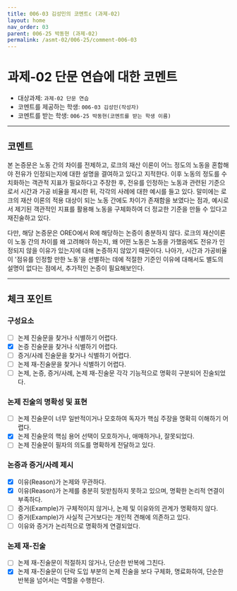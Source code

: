 ```yaml
---
title: 006-03 김성민의 코멘트c (과제-02) 
layout: home
nav_order: 03
parent: 006-25 박동현 (과제-02)
permalink: /asmt-02/006-25/comment-006-03
---
```


# 과제-02 단문 연습에 대한 코멘트

- 대상과제: `과제-02 단문 연습`
- 코멘트를 제공하는 학생: `006-03 김성민(작성자)` 
- 코멘트를 받는 학생: `006-25 박동현(코멘트를 받는 학생 이름)` 

---

## 코멘트

본 논증문은 노동 간의 차이를 전제하고, 로크의 재산 이론이 어느 정도의 노동을 혼합해야 전유가 인정되는지에 대한 설명을 결여하고 있다고 지적한다. 이후 노동의 정도를 수치화하는 객관적 지표가 필요하다고 주장한 후, 전유를 인정하는 노동과 관련된 기준으로서 시간과 가공 비율을 제시한 뒤, 각각의 사례에 대한 예시를 들고 있다. 말미에는 로크의 재산 이론의 적용 대상이 되는 노동 간에도 차이가 존재함을 보였다는 점과, 예시로서 제기된 객관적인 지표를 활용해 노동을 구체화하여 더 정교한 기준을 만들 수 있다고 재진술하고 있다.  

다만, 해당 논증문은 OREO에서 R에 해당하는 논증이 충분하지 않다. 로크의 재산이론이 노동 간의 차이를 왜 고려해야 하는지, 왜 어떤 노동은 노동을 가했음에도 전유가 인정되지 않을 이유가 있는지에 대해 논증하지 않았기 때문이다. 나아가, 시간과 가공비율이 '점유를 인정할 만한 노동'을 선별하는 데에 적절한 기준인 이유에 대해서도 별도의 설명이 없다는 점에서, 추가적인 논증이 필요해보인다.


---

## 체크 포인트

### **구성요소**
- [ ] 논제 진술문을 찾거나 식별하기 어렵다.
- [x] 논증 진술문을 찾거나 식별하기 어렵다.
- [ ] 증거/사례 진술문을 찾거나 식별하기 어렵다.
- [ ] 논제 재-진술문을 찾거나 식별하기 어렵다.
- [ ] 논제, 논증, 증거/사례, 논제 재-진술문 각각 기능적으로 명확히 구분되어 진술되었다.

### **논제 진술의 명확성 및 표현**  
- [ ] 논제 진술문이 너무 일반적이거나 모호하여 독자가 핵심 주장을 명확히 이해하기 어렵다.  
- [x] 논제 진술문의 핵심 용어 선택이 모호하거나, 애매하거나, 잘못되었다.  
- [ ] 논제 진술문이 필자의 의도를 명확하게 전달하고 있다.  

### **논증과 증거/사례 제시**  
- [x] 이유(Reason)가 논제와 무관하다.
- [x] 이유(Reason)가 논제를 충분히 뒷받침하지 못하고 있으며, 명확한 논리적 연결이 부족하다.  
- [ ] 증거(Example)가 구체적이지 않거나, 논제 및 이유와의 관계가 명확하지 않다. 
- [ ] 증거(Example)가 사실적 근거보다는 개인적 견해에 의존하고 있다.  
- [ ] 이유와 증거가 논리적으로 명확하게 연결되었다.  

### **논제 재-진술**  
- [ ] 논제 재-진술문이 적절하지 않거나, 단순한 반복에 그친다.   
- [x] 논제 재-진술문이 단락 도입 부분의 논제 진술을 보다 구체화, 명료화하여, 단순한 반복을 넘어서는 역할을 수행한다.  